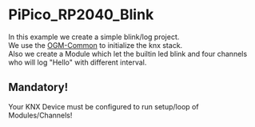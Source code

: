 # PiPico_RP2040_Blink
In this example we create a simple blink/log project.  
We use the [OGM-Common](https://github.com/OpenKNX/OGM-Common) to initialize the knx stack.  
Also we create a Module which let the builtin led blink and four channels who will log "Hello" with different interval.  

## Mandatory!
Your KNX Device must be configured to run setup/loop of Modules/Channels!